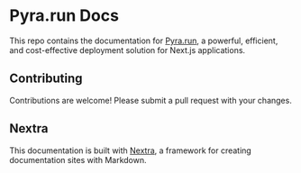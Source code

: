 # Pyra.run Docs

This repo contains the documentation for [Pyra.run](https://pyra.run), a powerful, efficient, and cost-effective deployment solution for Next.js applications.

## Contributing

Contributions are welcome! Please submit a pull request with your changes.

## Nextra

This documentation is built with [Nextra](https://nextra.site), a framework for creating documentation sites with Markdown.
